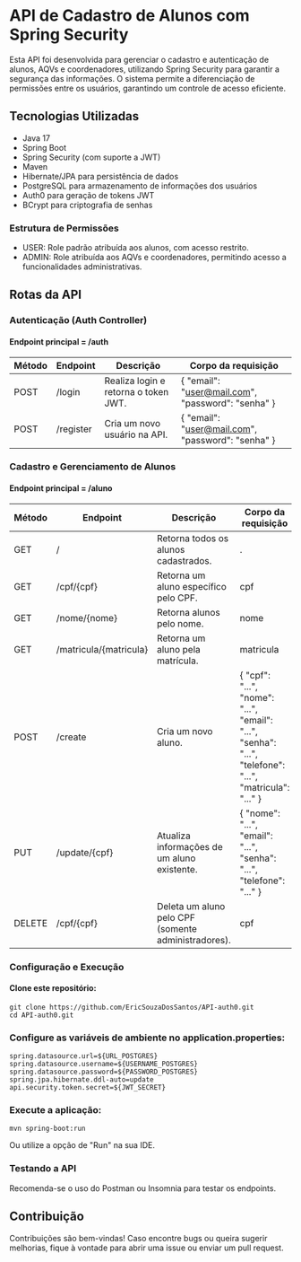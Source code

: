 # API de Cadastro de Alunos com Spring Security

Esta API foi desenvolvida para gerenciar o cadastro e autenticação de alunos, AQVs e coordenadores, utilizando Spring Security para garantir a segurança das informações. O sistema permite a diferenciação de permissões entre os usuários, garantindo um controle de acesso eficiente.

## Tecnologias Utilizadas

- Java 17
- Spring Boot
- Spring Security (com suporte a JWT)
- Maven
- Hibernate/JPA para persistência de dados
- PostgreSQL para armazenamento de informações dos usuários
- Auth0 para geração de tokens JWT
- BCrypt para criptografia de senhas
### Estrutura de Permissões
- USER: Role padrão atribuída aos alunos, com acesso restrito.
- ADMIN: Role atribuída aos AQVs e coordenadores, permitindo acesso a funcionalidades administrativas.

## Rotas da API
### Autenticação (Auth Controller)
#### Endpoint principal = /auth

| Método | Endpoint | Descrição | Corpo da requisição 
|--------| -------- |-----------|---------------------|
| POST   | /login | Realiza login e retorna o token JWT. | { "email": "user@mail.com", "password": "senha" } |
| POST | /register | Cria um novo usuário na API. |{ "email": "user@mail.com", "password": "senha" } |

### Cadastro e Gerenciamento de Alunos
#### Endpoint principal = /aluno

| Método | Endpoint | Descrição | Corpo da requisição 
| ------ | -------- | --------- |---------------------|
| GET | / |Retorna todos os alunos cadastrados. | .                   |
| GET | /cpf/{cpf} | Retorna um aluno específico pelo CPF. | cpf                 |
| GET | /nome/{nome} | Retorna alunos pelo nome. | nome                |
| GET | /matricula/{matricula} | Retorna um aluno pela matrícula. | matricula |
| POST | /create | Cria um novo aluno. | { "cpf": "...", "nome": "...", "email": "...", "senha": "...", "telefone": "...", "matricula": "..." }
| PUT | /update/{cpf} | Atualiza informações de um aluno existente. | { "nome": "...", "email": "...", "senha": "...", "telefone": "..." }
| DELETE | /cpf/{cpf} | Deleta um aluno pelo CPF (somente administradores). | cpf

### Configuração e Execução

#### Clone este repositório:

```
git clone https://github.com/EricSouzaDosSantos/API-auth0.git
cd API-auth0.git
```
### Configure as variáveis de ambiente no application.properties:

```
spring.datasource.url=${URL_POSTGRES}
spring.datasource.username=${USERNAME_POSTGRES}
spring.datasource.password=${PASSWORD_POSTGRES}
spring.jpa.hibernate.ddl-auto=update
api.security.token.secret=${JWT_SECRET}
```

### Execute a aplicação:

```
mvn spring-boot:run
```

Ou utilize a opção de "Run" na sua IDE.

### Testando a API

Recomenda-se o uso do Postman ou Insomnia para testar os endpoints.

## Contribuição

Contribuições são bem-vindas! Caso encontre bugs ou queira sugerir melhorias, fique à vontade para abrir uma issue ou enviar um pull request.